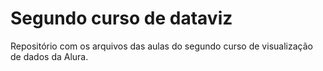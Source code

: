 # Segundo curso de dataviz
Repositório com os arquivos das aulas do segundo curso de visualização de dados da Alura.
